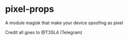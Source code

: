 # pixel-props
A module magisk that make your device spoofing as pixel

Credit all goes to @T3SL4 (Telegram)
